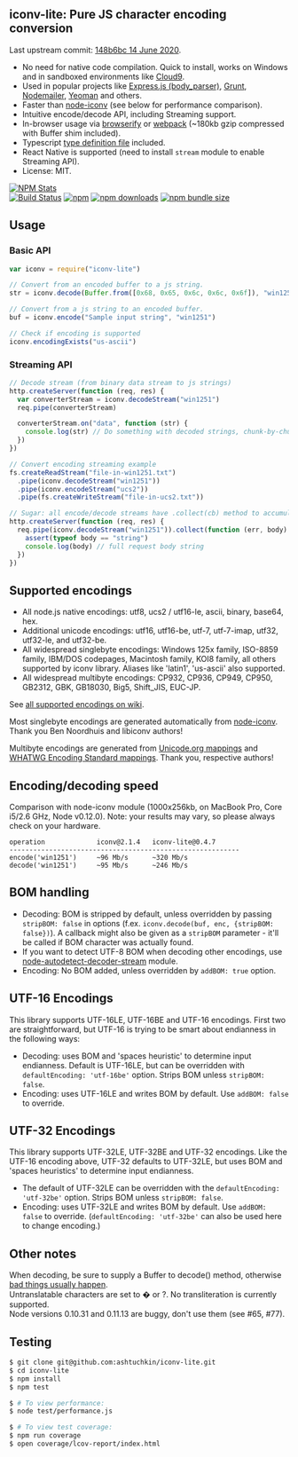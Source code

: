 ## iconv-lite: Pure JS character encoding conversion

Last upstream commit: [148b6bc 14 June 2020](https://github.com/ashtuchkin/iconv-lite/commit/148b6bc82ce69a1c89643db55110e83513a262ce).

- No need for native code compilation. Quick to install, works on Windows and in sandboxed environments like [Cloud9](http://c9.io).
- Used in popular projects like [Express.js (body_parser)](https://github.com/expressjs/body-parser),
  [Grunt](http://gruntjs.com/), [Nodemailer](http://www.nodemailer.com/), [Yeoman](http://yeoman.io/) and others.
- Faster than [node-iconv](https://github.com/bnoordhuis/node-iconv) (see below for performance comparison).
- Intuitive encode/decode API, including Streaming support.
- In-browser usage via [browserify](https://github.com/substack/node-browserify) or [webpack](https://webpack.js.org/) (~180kb gzip compressed with Buffer shim included).
- Typescript [type definition file](https://github.com/ashtuchkin/iconv-lite/blob/master/lib/index.d.ts) included.
- React Native is supported (need to install `stream` module to enable Streaming API).
- License: MIT.

[![NPM Stats](https://nodei.co/npm/iconv-lite.png)](https://npmjs.org/package/iconv-lite/)  
[![Build Status](https://travis-ci.org/ashtuchkin/iconv-lite.svg?branch=master)](https://travis-ci.org/ashtuchkin/iconv-lite)
[![npm](https://img.shields.io/npm/v/iconv-lite.svg)](https://npmjs.org/package/iconv-lite/)
[![npm downloads](https://img.shields.io/npm/dm/iconv-lite.svg)](https://npmjs.org/package/iconv-lite/)
[![npm bundle size](https://img.shields.io/bundlephobia/min/iconv-lite.svg)](https://npmjs.org/package/iconv-lite/)

## Usage

### Basic API

```javascript
var iconv = require("iconv-lite")

// Convert from an encoded buffer to a js string.
str = iconv.decode(Buffer.from([0x68, 0x65, 0x6c, 0x6c, 0x6f]), "win1251")

// Convert from a js string to an encoded buffer.
buf = iconv.encode("Sample input string", "win1251")

// Check if encoding is supported
iconv.encodingExists("us-ascii")
```

### Streaming API

```javascript
// Decode stream (from binary data stream to js strings)
http.createServer(function (req, res) {
  var converterStream = iconv.decodeStream("win1251")
  req.pipe(converterStream)

  converterStream.on("data", function (str) {
    console.log(str) // Do something with decoded strings, chunk-by-chunk.
  })
})

// Convert encoding streaming example
fs.createReadStream("file-in-win1251.txt")
  .pipe(iconv.decodeStream("win1251"))
  .pipe(iconv.encodeStream("ucs2"))
  .pipe(fs.createWriteStream("file-in-ucs2.txt"))

// Sugar: all encode/decode streams have .collect(cb) method to accumulate data.
http.createServer(function (req, res) {
  req.pipe(iconv.decodeStream("win1251")).collect(function (err, body) {
    assert(typeof body == "string")
    console.log(body) // full request body string
  })
})
```

## Supported encodings

- All node.js native encodings: utf8, ucs2 / utf16-le, ascii, binary, base64, hex.
- Additional unicode encodings: utf16, utf16-be, utf-7, utf-7-imap, utf32, utf32-le, and utf32-be.
- All widespread singlebyte encodings: Windows 125x family, ISO-8859 family,
  IBM/DOS codepages, Macintosh family, KOI8 family, all others supported by iconv library.
  Aliases like 'latin1', 'us-ascii' also supported.
- All widespread multibyte encodings: CP932, CP936, CP949, CP950, GB2312, GBK, GB18030, Big5, Shift_JIS, EUC-JP.

See [all supported encodings on wiki](https://github.com/ashtuchkin/iconv-lite/wiki/Supported-Encodings).

Most singlebyte encodings are generated automatically from [node-iconv](https://github.com/bnoordhuis/node-iconv). Thank you Ben Noordhuis and libiconv authors!

Multibyte encodings are generated from [Unicode.org mappings](http://www.unicode.org/Public/MAPPINGS/) and [WHATWG Encoding Standard mappings](http://encoding.spec.whatwg.org/). Thank you, respective authors!

## Encoding/decoding speed

Comparison with node-iconv module (1000x256kb, on MacBook Pro, Core i5/2.6 GHz, Node v0.12.0).
Note: your results may vary, so please always check on your hardware.

    operation             iconv@2.1.4   iconv-lite@0.4.7
    ----------------------------------------------------------
    encode('win1251')     ~96 Mb/s      ~320 Mb/s
    decode('win1251')     ~95 Mb/s      ~246 Mb/s

## BOM handling

- Decoding: BOM is stripped by default, unless overridden by passing `stripBOM: false` in options
  (f.ex. `iconv.decode(buf, enc, {stripBOM: false})`).
  A callback might also be given as a `stripBOM` parameter - it'll be called if BOM character was actually found.
- If you want to detect UTF-8 BOM when decoding other encodings, use [node-autodetect-decoder-stream](https://github.com/danielgindi/node-autodetect-decoder-stream) module.
- Encoding: No BOM added, unless overridden by `addBOM: true` option.

## UTF-16 Encodings

This library supports UTF-16LE, UTF-16BE and UTF-16 encodings. First two are straightforward, but UTF-16 is trying to be
smart about endianness in the following ways:

- Decoding: uses BOM and 'spaces heuristic' to determine input endianness. Default is UTF-16LE, but can be
  overridden with `defaultEncoding: 'utf-16be'` option. Strips BOM unless `stripBOM: false`.
- Encoding: uses UTF-16LE and writes BOM by default. Use `addBOM: false` to override.

## UTF-32 Encodings

This library supports UTF-32LE, UTF-32BE and UTF-32 encodings. Like the UTF-16 encoding above, UTF-32 defaults to UTF-32LE, but uses BOM and 'spaces heuristics' to determine input endianness.

- The default of UTF-32LE can be overridden with the `defaultEncoding: 'utf-32be'` option. Strips BOM unless `stripBOM: false`.
- Encoding: uses UTF-32LE and writes BOM by default. Use `addBOM: false` to override. (`defaultEncoding: 'utf-32be'` can also be used here to change encoding.)

## Other notes

When decoding, be sure to supply a Buffer to decode() method, otherwise [bad things usually happen](https://github.com/ashtuchkin/iconv-lite/wiki/Use-Buffers-when-decoding).  
Untranslatable characters are set to � or ?. No transliteration is currently supported.  
Node versions 0.10.31 and 0.11.13 are buggy, don't use them (see #65, #77).

## Testing

```bash
$ git clone git@github.com:ashtuchkin/iconv-lite.git
$ cd iconv-lite
$ npm install
$ npm test

$ # To view performance:
$ node test/performance.js

$ # To view test coverage:
$ npm run coverage
$ open coverage/lcov-report/index.html
```
